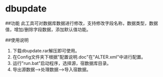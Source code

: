 # dbupdate

##功能
此工具可对数据库数据进行修改，支持修改字段名称，数据类型，数据值，增加/删除字段数据，添加默认值功能。

##使用说明
1. 下载dbupdate.rar解压即可使用。
2. 在Config文件夹下根据"配置说明.doc"在"ALTER.xml"中进行配置。
3. 运行"run.bat"启动程序，选择源，宿数据库目录。
4. 导出源数据-->处理数据-->导入宿数据。




